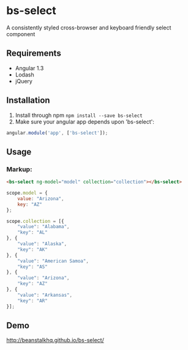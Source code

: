 # bs-select
A consistently styled cross-browser and keyboard friendly select component

## Requirements
 - Angular 1.3
 - Lodash
 - jQuery

## Installation
1. Install through npm `npm install --save bs-select`
2. Make sure your angular app depends upon 'bs-select':
```javascript
angular.module('app', ['bs-select']);
```

## Usage
### Markup:
```html
<bs-select ng-model="model" collection="collection"></bs-select>
```

```javascript
scope.model = {
	value: "Arizona",
	key: "AZ"
};

scope.collection = [{
	"value": "Alabama",
	"key": "AL"
}, {
	"value": "Alaska",
	"key": "AK"
}, {
	"value": "American Samoa",
	"key": "AS"
}, {
	"value": "Arizona",
	"key": "AZ"
}, {
	"value": "Arkansas",
	"key": "AR"
}];

```
## Demo
http://beanstalkhq.github.io/bs-select/

